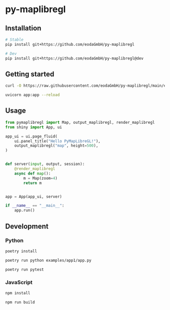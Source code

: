 # py-maplibregl

## Installation

```bash
# Stable
pip install git+https://github.com/eodaGmbH/py-maplibregl

# Dev
pip install git+https://github.com/eodaGmbH/py-maplibregl@dev
```

## Getting started

```bash
curl -O https://raw.githubusercontent.com/eodaGmbH/py-maplibregl/main/examples/app1/app.py

uvicorn app:app --reload
```

## Usage

```python
from pymaplibregl import Map, output_maplibregl, render_maplibregl
from shiny import App, ui

app_ui = ui.page_fluid(
    ui.panel_title("Hello PyMapLibreGL!"),
    output_maplibregl("map", height=500),
)


def server(input, output, session):
    @render_maplibregl
    async def map():
        m = Map(zoom=4)
        return m


app = App(app_ui, server)

if __name__ == "__main__":
    app.run()
```

## Development

### Python

```bash
poetry install

poetry run python examples/app1/app.py

poetry run pytest
```

### JavaScript

```bash
npm install

npm run build
```
